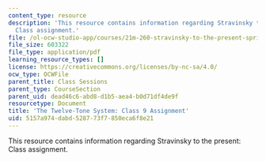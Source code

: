 ```yaml
---
content_type: resource
description: 'This resource contains information regarding Stravinsky to the present:
  Class assignment.'
file: /ol-ocw-studio-app/courses/21m-260-stravinsky-to-the-present-spring-2016/5157a974dabd528773f7850eca6f8e21_MIT21M_260S16_assn09.pdf
file_size: 603322
file_type: application/pdf
learning_resource_types: []
license: https://creativecommons.org/licenses/by-nc-sa/4.0/
ocw_type: OCWFile
parent_title: Class Sessions
parent_type: CourseSection
parent_uid: dead46c6-abd8-d1b5-aea4-b0d71df4de9f
resourcetype: Document
title: 'The Twelve-Tone System: Class 9 Assignment'
uid: 5157a974-dabd-5287-73f7-850eca6f8e21
---
```

This resource contains information regarding Stravinsky to the present: Class assignment.